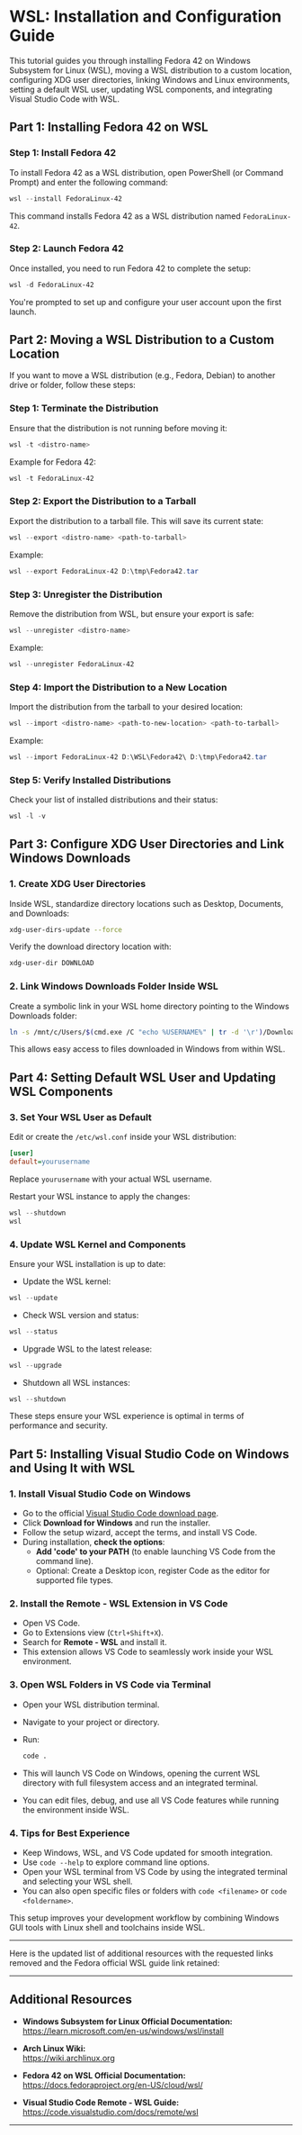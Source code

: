 # WSL: Installation and Configuration Guide

This tutorial guides you through installing Fedora 42 on Windows Subsystem for Linux (WSL), moving a WSL distribution to a custom location, configuring XDG user directories, linking Windows and Linux environments, setting a default WSL user, updating WSL components, and integrating Visual Studio Code with WSL.

## Part 1: Installing Fedora 42 on WSL

### Step 1: Install Fedora 42

To install Fedora 42 as a WSL distribution, open PowerShell (or Command Prompt) and enter the following command:

```powershell
wsl --install FedoraLinux-42
```

This command installs Fedora 42 as a WSL distribution named `FedoraLinux-42`.

### Step 2: Launch Fedora 42

Once installed, you need to run Fedora 42 to complete the setup:

```powershell
wsl -d FedoraLinux-42
```

You're prompted to set up and configure your user account upon the first launch.

## Part 2: Moving a WSL Distribution to a Custom Location

If you want to move a WSL distribution (e.g., Fedora, Debian) to another drive or folder, follow these steps:

### Step 1: Terminate the Distribution

Ensure that the distribution is not running before moving it:

```powershell
wsl -t <distro-name>
```

Example for Fedora 42:
```powershell
wsl -t FedoraLinux-42
```

### Step 2: Export the Distribution to a Tarball

Export the distribution to a tarball file. This will save its current state:

```powershell
wsl --export <distro-name> <path-to-tarball>
```

Example:
```powershell
wsl --export FedoraLinux-42 D:\tmp\Fedora42.tar
```

### Step 3: Unregister the Distribution

Remove the distribution from WSL, but ensure your export is safe:

```powershell
wsl --unregister <distro-name>
```

Example:
```powershell
wsl --unregister FedoraLinux-42
```

### Step 4: Import the Distribution to a New Location

Import the distribution from the tarball to your desired location:

```powershell
wsl --import <distro-name> <path-to-new-location> <path-to-tarball>
```

Example:
```powershell
wsl --import FedoraLinux-42 D:\WSL\Fedora42\ D:\tmp\Fedora42.tar
```

### Step 5: Verify Installed Distributions

Check your list of installed distributions and their status:

```powershell
wsl -l -v
```

## Part 3: Configure XDG User Directories and Link Windows Downloads

### 1. Create XDG User Directories

Inside WSL, standardize directory locations such as Desktop, Documents, and Downloads:

```bash
xdg-user-dirs-update --force
```

Verify the download directory location with:

```bash
xdg-user-dir DOWNLOAD
```

### 2. Link Windows Downloads Folder Inside WSL

Create a symbolic link in your WSL home directory pointing to the Windows Downloads folder:

```bash
ln -s /mnt/c/Users/$(cmd.exe /C "echo %USERNAME%" | tr -d '\r')/Downloads ~/Win-Downloads
```

This allows easy access to files downloaded in Windows from within WSL.

## Part 4: Setting Default WSL User and Updating WSL Components

### 3. Set Your WSL User as Default

Edit or create the `/etc/wsl.conf` inside your WSL distribution:

```ini
[user]
default=yourusername
```

Replace `yourusername` with your actual WSL username.

Restart your WSL instance to apply the changes:

```powershell
wsl --shutdown
wsl
```

### 4. Update WSL Kernel and Components

Ensure your WSL installation is up to date:

- Update the WSL kernel:

```powershell
wsl --update
```

- Check WSL version and status:

```powershell
wsl --status
```

- Upgrade WSL to the latest release:

```powershell
wsl --upgrade
```

- Shutdown all WSL instances:

```powershell
wsl --shutdown
```

These steps ensure your WSL experience is optimal in terms of performance and security.

## Part 5: Installing Visual Studio Code on Windows and Using It with WSL

### 1. Install Visual Studio Code on Windows

- Go to the official [Visual Studio Code download page](https://code.visualstudio.com/).
- Click **Download for Windows** and run the installer.
- Follow the setup wizard, accept the terms, and install VS Code.
- During installation, **check the options**:
  - **Add 'code' to your PATH** (to enable launching VS Code from the command line).
  - Optional: Create a Desktop icon, register Code as the editor for supported file types.

### 2. Install the Remote - WSL Extension in VS Code

- Open VS Code.
- Go to Extensions view (`Ctrl+Shift+X`).
- Search for **Remote - WSL** and install it.
- This extension allows VS Code to seamlessly work inside your WSL environment.

### 3. Open WSL Folders in VS Code via Terminal

- Open your WSL distribution terminal.
- Navigate to your project or directory.
- Run:

  ```bash
  code .
  ```

- This will launch VS Code on Windows, opening the current WSL directory with full filesystem access and an integrated terminal.
- You can edit files, debug, and use all VS Code features while running the environment inside WSL.

### 4. Tips for Best Experience

- Keep Windows, WSL, and VS Code updated for smooth integration.
- Use `code --help` to explore command line options.
- Open your WSL terminal from VS Code by using the integrated terminal and selecting your WSL shell.
- You can also open specific files or folders with `code <filename>` or `code <foldername>`.

This setup improves your development workflow by combining Windows GUI tools with Linux shell and toolchains inside WSL. 

---

Here is the updated list of additional resources with the requested links removed and the Fedora official WSL guide link retained:

***

## Additional Resources

- **Windows Subsystem for Linux Official Documentation:**  
  https://learn.microsoft.com/en-us/windows/wsl/install

- **Arch Linux Wiki:**  
  https://wiki.archlinux.org

- **Fedora 42 on WSL Official Documentation:**  
  https://docs.fedoraproject.org/en-US/cloud/wsl/

- **Visual Studio Code Remote - WSL Guide:**  
  https://code.visualstudio.com/docs/remote/wsl

***